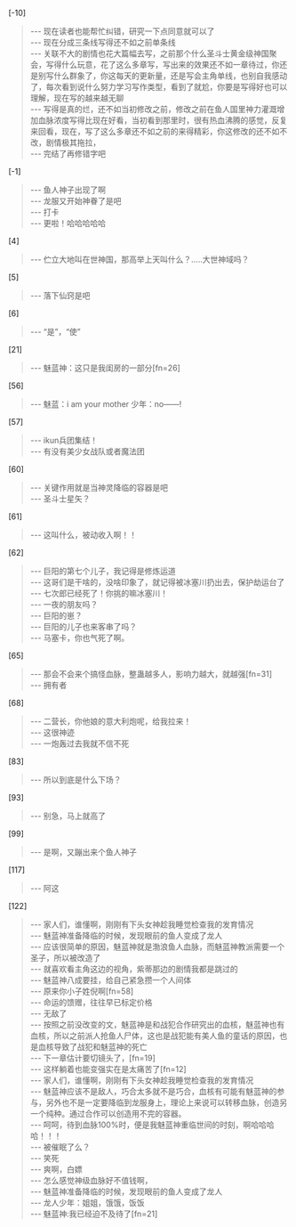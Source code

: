 
[-10] 
>--- 现在读者也能帮忙纠错，研究一下点同意就可以了<br>
>--- 现在分成三条线写得还不如之前单条线<br>
>--- 关联不大的剧情也花大篇幅去写，之前那个什么圣斗士黄金级神国聚会，写得什么玩意，花了这么多章写，写出来的效果还不如一章待过，你还是别写什么群象了，你这每天的更新量，还是写会主角单线，也别自我感动了，每次看到说什么努力学习写作类型，看到了就尬，你要是写得好也可以理解，现在写的越来越无聊<br>
>--- 写得是真的烂，还不如当初修改之前，修改之前在鱼人国里神力灌溉增加血脉浓度写得比现在好看，当初看到那里时，很有热血沸腾的感觉，反复来回看，现在，写了这么多章还不如之前的来得精彩，你这修改的还不如不改，剧情极其拖拉，<br>
>--- 完结了再修错字吧<br>

[-1] 
>--- 鱼人神子出现了啊<br>
>--- 龙服又开始神眷了是吧<br>
>--- 打卡<br>
>--- 更啦！哈哈哈哈哈<br>

[4] 
>--- 伫立大地叫在世神国，那高举上天叫什么？.....大世神域吗？<br>

[5] 
>--- 落下仙窍是吧<br>

[6] 
>--- “是”，“使”<br>

[21] 
>--- 魅蓝神：这只是我闺房的一部分[fn=26]<br>

[56] 
>--- 魅蓝：i am your mother
少年：no——!<br>

[57] 
>--- ikun兵团集结！<br>
>--- 有没有美少女战队或者魔法团<br>

[60] 
>--- 关键作用就是当神灵降临的容器是吧<br>
>--- 圣斗士星矢？<br>

[61] 
>--- 这叫什么，被动收入啊！！<br>

[62] 
>--- 巨阳的第七个儿子，我记得是修炼运道<br>
>--- 这哥们是干啥的，没啥印象了，就记得被冰塞川扔出去，保护劫运台了<br>
>--- 七次郎已经死了！你挑的嘛冰塞川！<br>
>--- 一夜的朋友吗？<br>
>--- 巨阳的崽？<br>
>--- 巨阳的儿子也来客串了吗？<br>
>--- 马塞卡，你也气死了啊。<br>

[65] 
>--- 那会不会来个搞怪血脉，整蛊越多人，影响力越大，就越强[fn=31]<br>
>--- 拥有者<br>

[68] 
>--- 二营长，你他娘的意大利炮呢，给我拉来！<br>
>--- 这很神迹<br>
>--- 一炮轰过去我就不信不死<br>

[83] 
>--- 所以到底是什么下场？<br>

[93] 
>--- 别急，马上就高了<br>

[99] 
>--- 是啊，又蹦出来个鱼人神子<br>

[117] 
>--- 阿这<br>

[122] 
>--- 家人们，谁懂啊，刚刚有下头女神趁我睡觉检查我的发育情况<br>
>--- 魅蓝神准备降临的时候，发现眼前的鱼人变成了龙人<br>
>--- 应该很简单的原因，魅蓝神就是渤浪鱼人血脉，而魅蓝神教派需要一个圣子，所以被改造了<br>
>--- 就喜欢看主角这边的视角，紫蒂那边的剧情我都是跳过的<br>
>--- 魅蓝神八成要挂，给自己紧急攒一个人间体<br>
>--- 原来你小子姓倪啊[fn=58]<br>
>--- 命运的馈赠，往往早已标定价格<br>
>--- 无敌了<br>
>--- 按照之前没改变的文，魅蓝神是和战犯合作研究出的血核，魅蓝神也有血核，所以之前派人抢鱼人尸体，这也是战犯能有美人鱼的童话的原因，也是血核导致了战犯和魅蓝神的死亡<br>
>--- 下一章估计要切镜头了，[fn=19]<br>
>--- 这样躺着也能变强实在是太痛苦了[fn=12]<br>
>--- 家人们，谁懂啊，刚刚有下头女神趁我睡觉检查我的发育情况<br>
>--- 魅蓝神应该不是敌人，巧合太多就不是巧合，血核有可能有魅蓝神的参与，另外也不是一定要降临到龙服身上，理论上来说可以转移血脉，创造另一个纯种。通过合作可以创造用不完的容器。<br>
>--- 呵呵，待到血脉100%时，便是我魅蓝神重临世间的时刻，啊哈哈哈哈！！！<br>
>--- 被催眠了么？<br>
>--- 笑死<br>
>--- 爽啊，白嫖<br>
>--- 怎么感觉神级血脉好不值钱啊，<br>
>--- 魅蓝神准备降临的时候，发现眼前的鱼人变成了龙人<br>
>--- 龙人少年：姐姐，饿饿，饭饭<br>
>--- 魅蓝神:我已经迫不及待了[fn=21]<br>
